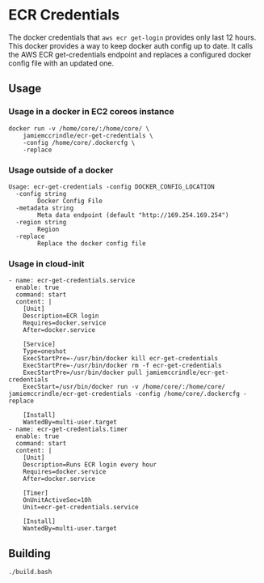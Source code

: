 # ECR Credentials

The docker credentials that `aws ecr get-login` provides only last 12 hours.
 This docker provides a way to keep docker auth config up to date. It calls
 the AWS ECR get-credentials endpoint and replaces a configured docker config
 file with an updated one.

## Usage

### Usage in a docker in EC2 coreos instance

    docker run -v /home/core/:/home/core/ \
        jamiemccrindle/ecr-get-credentials \
        -config /home/core/.dockercfg \
        -replace

### Usage outside of a docker

    Usage: ecr-get-credentials -config DOCKER_CONFIG_LOCATION
      -config string
            Docker Config File
      -metadata string
            Meta data endpoint (default "http://169.254.169.254")
      -region string
            Region
      -replace
            Replace the docker config file

### Usage in cloud-init

    - name: ecr-get-credentials.service
      enable: true
      command: start
      content: |
        [Unit]
        Description=ECR login
        Requires=docker.service
        After=docker.service

        [Service]
        Type=oneshot
        ExecStartPre=-/usr/bin/docker kill ecr-get-credentials
        ExecStartPre=-/usr/bin/docker rm -f ecr-get-credentials
        ExecStartPre=/usr/bin/docker pull jamiemccrindle/ecr-get-credentials
        ExecStart=/usr/bin/docker run -v /home/core/:/home/core/ jamiemccrindle/ecr-get-credentials -config /home/core/.dockercfg -replace

        [Install]
        WantedBy=multi-user.target
    - name: ecr-get-credentials.timer
      enable: true
      command: start
      content: |
        [Unit]
        Description=Runs ECR login every hour
        Requires=docker.service
        After=docker.service

        [Timer]
        OnUnitActiveSec=10h
        Unit=ecr-get-credentials.service

        [Install]
        WantedBy=multi-user.target


## Building

    ./build.bash